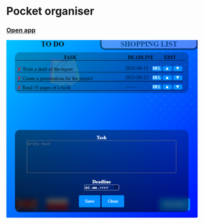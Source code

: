 # Pocket organiser

### [Open app](https://rhalupczok.github.io//Pocket-Organiser/)

![Screenshot](https://github.com/rhalupczok/Portfolio/blob/master/src/images/myWork/my-work-pocket_organiser.png)
